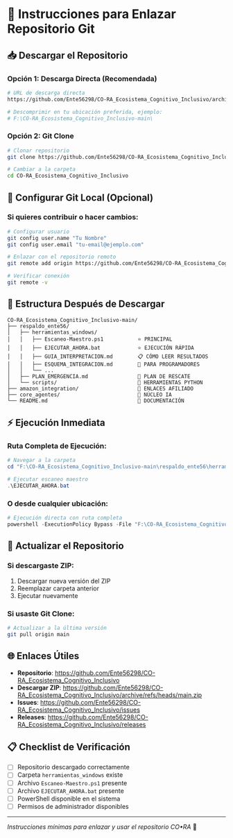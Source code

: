 # 🔗 Instrucciones para Enlazar Repositorio Git

## 📥 **Descargar el Repositorio**

### **Opción 1: Descarga Directa (Recomendada)**
```bash
# URL de descarga directa
https://github.com/Ente56298/CO-RA_Ecosistema_Cognitivo_Inclusivo/archive/refs/heads/main.zip

# Descomprimir en tu ubicación preferida, ejemplo:
# F:\CO-RA_Ecosistema_Cognitivo_Inclusivo-main\
```

### **Opción 2: Git Clone**
```bash
# Clonar repositorio
git clone https://github.com/Ente56298/CO-RA_Ecosistema_Cognitivo_Inclusivo.git

# Cambiar a la carpeta
cd CO-RA_Ecosistema_Cognitivo_Inclusivo
```

## 🔧 **Configurar Git Local (Opcional)**

### **Si quieres contribuir o hacer cambios**:
```bash
# Configurar usuario
git config user.name "Tu Nombre"
git config user.email "tu-email@ejemplo.com"

# Enlazar con el repositorio remoto
git remote add origin https://github.com/Ente56298/CO-RA_Ecosistema_Cognitivo_Inclusivo.git

# Verificar conexión
git remote -v
```

## 📂 **Estructura Después de Descargar**

```
CO-RA_Ecosistema_Cognitivo_Inclusivo-main/
├── respaldo_ente56/
│   ├── herramientas_windows/
│   │   ├── Escaneo-Maestro.ps1           ⭐ PRINCIPAL
│   │   ├── EJECUTAR_AHORA.bat            ⭐ EJECUCIÓN RÁPIDA
│   │   ├── GUIA_INTERPRETACION.md        📋 CÓMO LEER RESULTADOS
│   │   ├── ESQUEMA_INTEGRACION.md        🔧 PARA PROGRAMADORES
│   │   └── ...
│   ├── PLAN_EMERGENCIA.md                🚨 PLAN DE RESCATE
│   └── scripts/                          🐍 HERRAMIENTAS PYTHON
├── amazon_integration/                   🛒 ENLACES AFILIADO
├── core_agentes/                         🧠 NÚCLEO IA
└── README.md                             📖 DOCUMENTACIÓN
```

## ⚡ **Ejecución Inmediata**

### **Ruta Completa de Ejecución**:
```powershell
# Navegar a la carpeta
cd "F:\CO-RA_Ecosistema_Cognitivo_Inclusivo-main\respaldo_ente56\herramientas_windows"

# Ejecutar escaneo maestro
.\EJECUTAR_AHORA.bat
```

### **O desde cualquier ubicación**:
```powershell
# Ejecución directa con ruta completa
powershell -ExecutionPolicy Bypass -File "F:\CO-RA_Ecosistema_Cognitivo_Inclusivo-main\respaldo_ente56\herramientas_windows\Escaneo-Maestro.ps1" -IgnorarOcultas
```

## 🔄 **Actualizar el Repositorio**

### **Si descargaste ZIP**:
1. Descargar nueva versión del ZIP
2. Reemplazar carpeta anterior
3. Ejecutar nuevamente

### **Si usaste Git Clone**:
```bash
# Actualizar a la última versión
git pull origin main
```

## 🌐 **Enlaces Útiles**

- **Repositorio**: https://github.com/Ente56298/CO-RA_Ecosistema_Cognitivo_Inclusivo
- **Descargar ZIP**: https://github.com/Ente56298/CO-RA_Ecosistema_Cognitivo_Inclusivo/archive/refs/heads/main.zip
- **Issues**: https://github.com/Ente56298/CO-RA_Ecosistema_Cognitivo_Inclusivo/issues
- **Releases**: https://github.com/Ente56298/CO-RA_Ecosistema_Cognitivo_Inclusivo/releases

## 📋 **Checklist de Verificación**

- [ ] Repositorio descargado correctamente
- [ ] Carpeta `herramientas_windows` existe
- [ ] Archivo `Escaneo-Maestro.ps1` presente
- [ ] Archivo `EJECUTAR_AHORA.bat` presente
- [ ] PowerShell disponible en el sistema
- [ ] Permisos de administrador disponibles

---

*Instrucciones mínimas para enlazar y usar el repositorio CO•RA* 🔗